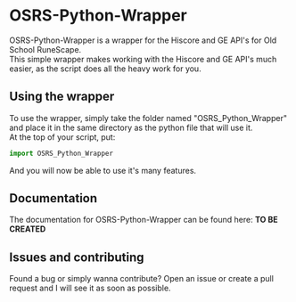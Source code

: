 # OSRS-Python-Wrapper
OSRS-Python-Wrapper is a wrapper for the Hiscore and GE API's for Old School RuneScape.  
This simple wrapper makes working with the Hiscore and GE API's much easier, as the script does all the heavy work for you.

## Using the wrapper
To use the wrapper, simply take the folder named "OSRS_Python_Wrapper" and place it in the same directory as the python file that will use it.  
At the top of your script, put:
```py
import OSRS_Python_Wrapper
```
And you will now be able to use it's many features.

## Documentation
The documentation for OSRS-Python-Wrapper can be found here: **TO BE CREATED**

## Issues and contributing
Found a bug or simply wanna contribute? Open an issue or create a pull request and I will see it as soon as possible.
